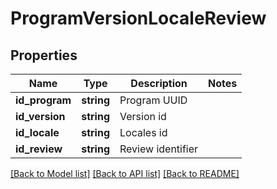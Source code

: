 # ProgramVersionLocaleReview

## Properties
Name | Type | Description | Notes
------------ | ------------- | ------------- | -------------
**id_program** | **string** | Program UUID | 
**id_version** | **string** | Version id | 
**id_locale** | **string** | Locales id | 
**id_review** | **string** | Review identifier | 

[[Back to Model list]](../README.md#documentation-for-models) [[Back to API list]](../README.md#documentation-for-api-endpoints) [[Back to README]](../README.md)


